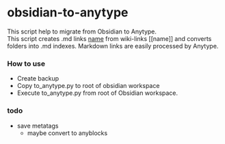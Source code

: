 # obsidian-to-anytype
This script help to migrate from Obsidian to Anytype.  
This script creates .md links [name](path.md) from wiki-links [[name]] and converts folders into .md indexes. Markdown links are easily processed by Anytype.  

### How to use
- Create backup
- Copy to_anytype.py to root of obsidian workspace
- Execute to_anytype.py from root of Obsidian workspace.

### todo
- save metatags
    - maybe convert to anyblocks
